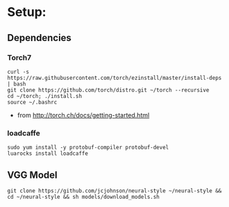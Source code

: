 
# Setup:


## Dependencies
### Torch7
```
curl -s https://raw.githubusercontent.com/torch/ezinstall/master/install-deps | bash
git clone https://github.com/torch/distro.git ~/torch --recursive
cd ~/torch; ./install.sh
source ~/.bashrc
```

- from http://torch.ch/docs/getting-started.html

### loadcaffe

```
sudo yum install -y protobuf-compiler protobuf-devel
luarocks install loadcaffe
```

## VGG Model

```
git clone https://github.com/jcjohnson/neural-style ~/neural-style && cd ~/neural-style && sh models/download_models.sh
```
